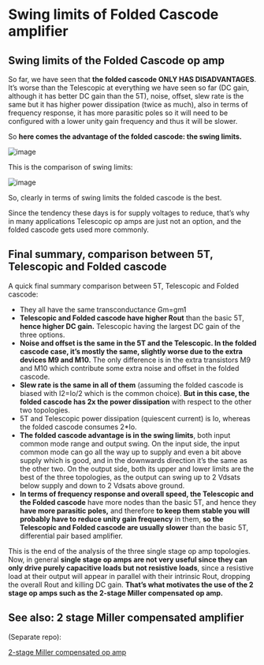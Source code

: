 # Swing limits of Folded Cascode amplifier

## Swing limits of the Folded Cascode op amp

So far, we have seen that **the folded cascode ONLY HAS DISADVANTAGES**. It’s worse than the Telescopic at everything we have seen so far (DC gain, although it has better DC gain than the 5T), noise, offset, slew rate is the same but it has higher power dissipation (twice as much), also in terms of frequency response, it has more parasitic poles so it will need to be configured with a lower unity gain frequency and thus it will be slower.

So **here comes the advantage of the folded cascode: the swing limits.**

![image](https://user-images.githubusercontent.com/95447782/175027517-c1b2a548-83c2-41d1-b56a-8b982399da43.png)


This is the comparison of swing limits:

![image](https://user-images.githubusercontent.com/95447782/175027530-773ed4e0-6f0e-4d65-a4f3-2dc927287783.png)


So, clearly in terms of swing limits the folded cascode is the best.

Since the tendency these days is for supply voltages to reduce, that’s why in many applications Telescopic op amps are just not an option, and the folded cascode gets used more commonly.

## Final summary, comparison between 5T, Telescopic and Folded cascode

A quick final summary comparison between 5T, Telescopic and Folded cascode:

* They all have the same transconductance Gm=gm1
* **Telescopic and Folded cascode have higher Rout** than the basic 5T, **hence higher DC gain.** Telescopic having the largest DC gain of the three options.
* **Noise and offset is the same in the 5T and the Telescopic. In the folded cascode case, it’s mostly the same, slightly worse due to the extra devices M9 and M10.** The only difference is in the extra transistors M9 and M10 which contribute some extra noise and offset in the folded cascode.
* **Slew rate is the same in all of them** (assuming the folded cascode is biased with I2=Io/2 which is the common choice). **But in this case, the folded cascode has 2x the power dissipation** with respect to the other two topologies.
* 5T and Telescopic power dissipation (quiescent current) is Io, whereas the folded cascode consumes 2*Io.
* **The folded cascode advantage is in the swing limits**, both input common mode range and output swing. On the input side, the input common mode can go all the way up to supply and even a bit above supply which is good, and in the downwards direction it’s the same as the other two. On the output side, both its upper and lower limits are the best of the three topologies, as the output can swing up to 2 Vdsats below supply and down to 2 Vdsats above ground.
* **In terms of frequency response and overall speed, the Telescopic and the Folded cascode** have more nodes than the basic 5T, and hence they **have more parasitic poles,** and therefore **to keep them stable you will probably have to reduce unity gain frequency** in them, **so the Telescopic and Folded cascode are usually slower** than the basic 5T, differential pair based amplifier.


This is the end of the analysis of the three single stage op amp topologies. Now, in general **single stage op amps are not very useful since they can only drive purely capacitive loads but not resistive loads**, since a resistive load at their output will appear in parallel with their intrinsic Rout, dropping the overall Rout and killing DC gain. **That’s what motivates the use of the 2 stage op amps such as the 2-stage Miller compensated op amp.**



## See also: 2 stage Miller compensated amplifier

(Separate repo):

[2-stage Miller compensated op amp](https://github.com/powergainer/2-stage_Miller_compensated_opamp)
